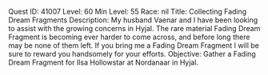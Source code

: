 Quest ID: 41007
Level: 60
Min Level: 55
Race: nil
Title: Collecting Fading Dream Fragments
Description: My husband Vaenar and I have been looking to assist with the growing concerns in Hyjal. The rare material Fading Dream Fragment is becoming ever harder to come across, and before long there may be none of them left. If you bring me a Fading Dream Fragment I will be sure to reward you handsomely for your efforts.
Objective: Gather a Fading Dream Fragment for Ilsa Hollowstar at Nordanaar in Hyjal.
